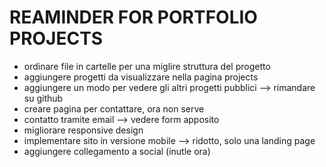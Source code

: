 # REAMINDER FOR PORTFOLIO PROJECTS
- ordinare file in cartelle per una miglire struttura del progetto
- aggiungere progetti da visualizzare nella pagina projects
- aggiungere un modo per vedere gli altri progetti pubblici ––> rimandare su github
- creare pagina per contattare, ora non serve
- contatto tramite email ––> vedere form apposito
- migliorare responsive design
- implementare sito in versione mobile ––> ridotto, solo una landing page
- aggiungere collegamento a social (inutle ora)
